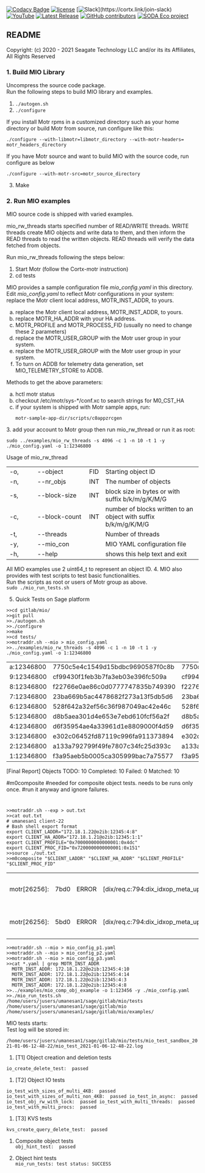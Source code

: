 [![Codacy Badge](https://app.codacy.com/project/badge/Grade/a3d60ecc5d8942c9a4b04bcf4b60bf20)](https://www.codacy.com/gh/Seagate/cortx/dashboard?utm_source=github.com&amp;utm_medium=referral&amp;utm_content=Seagate/cortx&amp;utm_campaign=Badge_Grade)
[![ license](https://img.shields.io/badge/License-Apache%202.0-blue.svg)](https://github.com/Seagate/cortx/blob/main/LICENSE)
[![Slack](https://img.shields.io/badge/chat-on%20Slack-blue")](https://cortx.link/join-slack)
[![YouTube](https://img.shields.io/badge/Video-YouTube-red)](https://cortx.link/videos)
[![Latest Release](https://img.shields.io/github/v/release/Seagate/cortx?label=Latest%20Release)](https://github.com/seagate/cortx/releases/latest)
[![GitHub contributors](https://img.shields.io/github/contributors/Seagate/cortx)](https://github.com/Seagate/cortx/graphs/contributors/)
[![SODA Eco project](https://img.shields.io/badge/SODA-ECO%20Project-9cf)](./doc/Soda-welcome-page.md)

## README
Copyright: (c) 2020 - 2021 Seagate Technology LLC and/or its its Affiliates,  
All Rights Reserved  

### 1. Build MIO Library
Uncompress the source code package.  
Run the following steps to build MIO library and examples.
1. ``./autogen.sh``
1. ``./configure``  

If you install Motr rpms in a customized directory such as your home
directory or build Motr from source, run configure like this:  

``./configure --with-libmotr=libmotr_directory --with-motr-headers= motr_headers_directory``

If you have Motr source and want to build MIO with the source code, run
configure as below

``./configure --with-motr-src=motr_source_directory``

3. Make  

### 2. Run MIO examples  
MIO source code is shipped with varied examples.  

mio_rw_threads starts specified number of READ/WRITE threads. WRITE threads
create MIO objects and write data to them, and then inform the READ threads
to read the written objects. READ threads will verify the data fetched from
objects.  

Run mio_rw_threads following the steps below:  
1. Start Motr (follow the Cortx-motr instruction)
1. cd tests

MIO provides a sample configuration file *mio_config.yaml* in this directory.  
Edit *mio_config.yaml* to reflect Motr configurations in your system:  
replace the Motr client local address, MOTR_INST_ADDR, to yours.

<ol type="a">
  <li>replace the Motr client local address, MOTR_INST_ADDR, to yours.</li>
  <li>replace MOTR_HA_ADDR with your HA address.</li>
  <li>MOTR_PROFILE and MOTR_PROCESS_FID (usually no need to change these 2 parameters)</li>
  <li>replace the MOTR_USER_GROUP with the Motr user group in your system.</li>
  <li>replace the MOTR_USER_GROUP with the Motr user group in your system.</li>
  <li>To turn on ADDB for telemetry data generation, set MIO_TELEMETRY_STORE to
    ADDB.</li>
</ol>   

Methods to get the above parameters:
<ol type="a">
  <li>hctl motr status</li>
  <li>checkout /etc/motr/sys-*/conf.xc to search strings for M0_CST_HA</li>
  <li>if your system is shipped with Motr sample apps, run:  

  `` motr-sample-app-dir/scripts/c0appzrcgen ``
  </li>
  </ol>
3. add your account to Motr group then run mio_rw_thread or run it as root:  

  ``sudo ../examples/mio_rw_threads -s 4096 -c 1 -n 10 -t 1 -y ./mio_config.yaml -o 1:12346800``  

Usage of mio_rw_thread  
<table>  
  <tr>  
    <td width=57px>-o, </td>
    <td width=120px>--object </td>
    <td>FID     </td>
    <td>Starting object ID  </td>
  </tr>

  <tr>  
      <td>-n, </td>
      <td>--nr_objs </td>
      <td> INT </td>
      <td>The number of objects  </td>
  </tr>

  <tr>  
      <td>-s, </td>
      <td>--block-size  </td>
      <td> INT </td>
      <td>block size in bytes or with suffix b/k/m/g/K/M/G </td>
  </tr>

  <tr>  
      <td>-c, </td>
      <td>--block-count  </td>
      <td> INT </td>
      <td>number of blocks written to an object with suffix b/k/m/g/K/M/G</td>
  </tr>

  <tr>  
      <td>-t, </td>
      <td>--threads    </td>
      <td>  </td>
      <td>Number of threads </td>
  </tr>

  <tr>  
      <td>-y, </td>
      <td>--mio_con </td>
      <td>  </td>
      <td>MIO YAML configuration file</td>
  </tr>

  <tr>  
      <td>-h, </td>
      <td>--help </td>
      <td>  </td>
      <td>shows this help text and exit </td>
  </tr>

</table>  

All MIO examples use 2 uint64_t to represent an object ID.
4. MIO also provides with test scripts to test basic functionalities.  
Run the scripts as root or users of Motr group as above.  
``sudo ./mio_run_tests.sh``  

5. Quick Tests on Sage platform  
```
>>cd gitlab/mio/  
>>git pull
>>./autogen.sh  
>>./configure  
>>make  
>>cd tests/
>>motraddr.sh --mio > mio_config.yaml  
>>../examples/mio_rw_threads -s 4096 -c 1 -n 10 -t 1 -y ./mio_config.yaml -o 1:12346800   
```  
<table>  
  <tr>  
    <td width=110px>a:12346800 </td>
    <td width=320px>7750c5e4c1549d15bdbc9690587f0c8b </td>
    <td width=320px>7750c5e4c1549d15bdbc9690587f0c8b     </td>
  </tr>

  <tr>  
      <td>9:12346800 </td>
      <td>cf99430f1feb3b7fa3eb03e396fc509a </td>
      <td> cf99430f1feb3b7fa3eb03e396fc509a </td>
  </tr>

  <tr>  
      <td>8:12346800 </td>
      <td>f22766e0ae86c0d0777747835b749390  </td>
      <td> f22766e0ae86c0d0777747835b749390 </td>
  </tr>

  <tr>  
      <td>7:12346800 </td>
      <td>23ba669b5ac4478682f273a13f5db5d6 </td>
      <td> 23ba669b5ac4478682f273a13f5db5d6 </td>
  </tr>

  <tr>  
      <td>6:12346800</td>
      <td>528f642a32ef56c36f987049ac42e46c </td>
      <td> 528f642a32ef56c36f987049ac42e46c </td>

  </tr>

  <tr>  
      <td>5:12346800</td>
      <td>d8b5aea301d4e653e7ebd610fcf56a2f </td>
      <td> d8b5aea301d4e653e7ebd610fcf56a2f </td>

  </tr>

  <tr>  
      <td>4:12346800</td>
      <td>d6f35954ae4a33961d1e8809000f4d59 </td>
      <td> d6f35954ae4a33961d1e8809000f4d59 </td>

  </tr>

  <tr>  
      <td>3:12346800</td>
      <td>e302c06452fd87119c996fa911373894</td>
      <td> e302c06452fd87119c996fa911373894 </td>

  </tr>

  <tr>  
      <td>2:12346800</td>
      <td>a133a792799f49fe7807c34fc25d393c</td>
      <td> a133a792799f49fe7807c34fc25d393c </td>

  </tr>

  <tr>  
      <td>1:12346800</td>
      <td>f3a95aeb5b0005ca305999bac7a75577</td>
      <td> f3a95aeb5b0005ca305999bac7a75577 </td>

  </tr>
</table>  

[Final Report] 	  Objects TODO: 10    Completed: 10	  Failed: 0	    Matched: 10  

#m0composite
#needed for composite object tests. needs to be runs only once.
#run it anyway and ignore failures.  
#

```
>>motraddr.sh --exp > out.txt
>>cat out.txt
# umanesan1 client-22
# Bash shell export format
export CLIENT_LADDR="172.18.1.22@o2ib:12345:4:8"
export CLIENT_HA_ADDR="172.18.1.21@o2ib:12345:1:1"
export CLIENT_PROFILE="0x7000000000000001:0x4dc"
export CLIENT_PROC_FID="0x7200000000000001:0x151"
>>source ./out.txt
>>m0composite "$CLIENT_LADDR" "$CLIENT_HA_ADDR" "$CLIENT_PROFILE" "$CLIENT_PROC_FID"
```    
<table>  
  <tr>  
    <td>motr[26256]: </td>
    <td>7bd0</td>
    <td>ERROR </td>
    <td>[dix/req.c:794:dix_idxop_meta_update_ast_cb]  </td>
    <td>All items are failed  </td>

  </tr>

  <tr>  
    <td>motr[26256]: </td>
    <td>5bd0 </td>
    <td>ERROR </td>
    <td>[dix/req.c:794:dix_idxop_meta_update_ast_cb]  </td>
    <td>All items are failed  </td>

  </tr>
</table>  

```
>>motraddr.sh --mio > mio_config_p1.yaml
>>motraddr.sh --mio > mio_config_p2.yaml
>>motraddr.sh --mio > mio_config_p3.yaml
>>cat *.yaml | grep MOTR_INST_ADDR
  MOTR_INST_ADDR: 172.18.1.22@o2ib:12345:4:10
  MOTR_INST_ADDR: 172.18.1.22@o2ib:12345:4:14
  MOTR_INST_ADDR: 172.18.1.22@o2ib:12345:4:3
  MOTR_INST_ADDR: 172.18.1.22@o2ib:12345:4:8
>>../examples/mio_comp_obj_example -o 1:123456 -y ./mio_config.yaml
>>./mio_run_tests.sh
/home/users/jusers/umanesan1/sage/gitlab/mio/tests
/home/users/jusers/umanesan1/sage/gitlab/mio
/home/users/jusers/umanesan1/sage/gitlab/mio/examples/  
```  
MIO tests starts:  
Test log will be stored in:  

``/home/users/jusers/umanesan1/sage/gitlab/mio/tests/mio_test_sandbox_2021-01-06-12-48-22/mio_test_2021-01-06-12-48-22.log``  

1. [T1] Object creation and deletion tests </li>  

  ``io_create_delete_test:  passed``  

1. [T2] Object IO tests  

  ``io_test_with_sizes_of_multi_4KB:  passed
	io_test_with_sizes_of_multi_non_4KB:  passed
	io_test_in_async:  passed
	io_test_obj_rw_with_lock:  passed
	io_test_with_multi_threads:  passed
	io_test_with_multi_procs:  passed  
  ``  
1. [T3] KVS tests  

  ``kvs_create_query_delete_test:  passed``  
1. Composite object tests  
``obj_hint_test:  passed``

1. Object hint tests  
``mio_run_tests: test status: SUCCESS``
